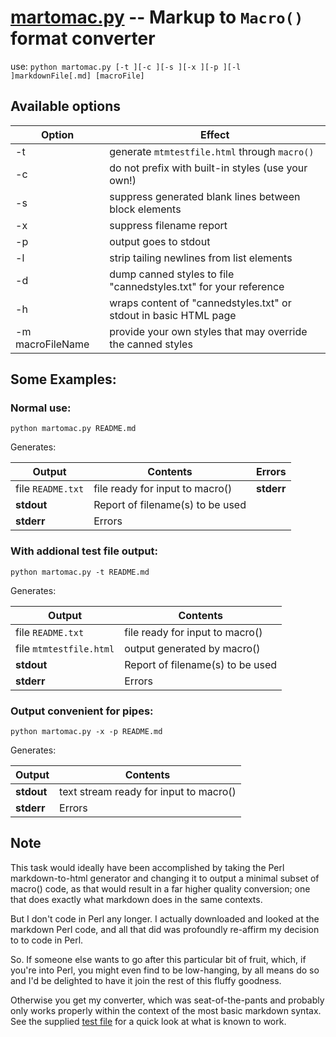 # [martomac.py](martomac.py) -- Markup to `Macro()` format converter

use: `python martomac.py [-t ][-c ][-s ][-x ][-p ][-l ]markdownFile[.md] [macroFile]`

## Available options

Option | Effect
------ | ------
-t | generate `mtmtestfile.html` through `macro()`  
-c | do not prefix with built-in styles (use your own!)  
-s | suppress generated blank lines between block elements  
-x | suppress filename report
-p | output goes to stdout
-l | strip tailing newlines from list elements
-d | dump canned styles to file "cannedstyles.txt" for your reference
-h | wraps content of "cannedstyles.txt" or stdout in basic HTML page
-m macroFileName | provide your own styles that may override the canned styles

## Some Examples:

### Normal use:

    python martomac.py README.md

Generates:

Output | Contents | Errors
-------|----------|-------
file `README.txt` | file ready for input to macro\(\) | **stderr**
**stdout** | Report of filename\(s\) to be used
**stderr** | Errors

### With addional test file output:

    python martomac.py -t README.md

Generates:

Output | Contents
-------|---------
file `README.txt` | file ready for input to macro\(\)
file `mtmtestfile.html` | output generated by macro\(\)
**stdout** | Report of filename\(s\) to be used
**stderr** | Errors

### Output convenient for pipes:

    python martomac.py -x -p README.md

Generates:

Output | Contents
-------|---------
**stdout** | text stream ready for input to macro\(\)
**stderr** | Errors

## Note

This task would ideally have been accomplished by taking the Perl
markdown-to-html generator and changing it to output a minimal subset of
macro\(\) code, as that would result in a far higher quality conversion;
one that does exactly what markdown does in the same contexts.

But I don't code in Perl any longer. I actually downloaded and looked at
the markdown Perl code, and all that did was profoundly re-affirm my
decision to to code in Perl.

So. If someone else wants to go after this particular bit of fruit,
which, if you're into Perl, you might even find to be low-hanging, by
all means do so and I'd be delighted to have it join the rest of this
fluffy goodness.

Otherwise you get my converter, which was seat-of-the-pants and probably
only works properly within the context of the most basic markdown syntax.
See the supplied [test file](mtm.md) for a quick look at what is known
to work.

